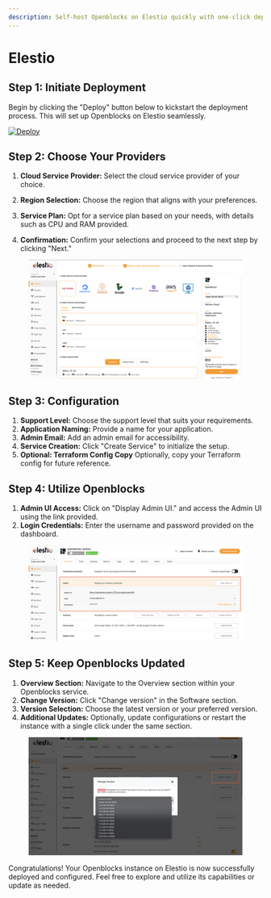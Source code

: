 ```yaml
---
description: Self-host Openblocks on Elestio quickly with one-click deployment.
---
```


# Elestio

## Step 1: Initiate Deployment

Begin by clicking the "Deploy" button below to kickstart the deployment process. This will set up Openblocks on Elestio seamlessly.

[![Deploy](https://pub-da36157c854648669813f3f76c526c2b.r2.dev/deploy-on-elestio-black.png)](https://elest.io/open-source/openblocks)

## Step 2: Choose Your Providers

1. **Cloud Service Provider:** Select the cloud service provider of your choice.

2. **Region Selection:** Choose the region that aligns with your preferences.

3. **Service Plan:** Opt for a service plan based on your needs, with details such as CPU and RAM provided.

4. **Confirmation:** Confirm your selections and proceed to the next step by clicking "Next."

<figure><img src="../.gitbook/assets/elestio.png" alt=""><figcaption></figcaption></figure>


## Step 3: Configuration

1. **Support Level:** Choose the support level that suits your requirements.
2. **Application Naming:** Provide a name for your application.
3. **Admin Email:** Add an admin email for accessibility.
4. **Service Creation:** Click "Create Service" to initialize the setup.
5. **Optional: Terraform Config Copy** Optionally, copy your Terraform config for future reference.

## Step 4: Utilize Openblocks

1. **Admin UI Access:** Click on "Display Admin UI." and access the Admin UI using the link provided.
2. **Login Credentials:** Enter the username and password provided on the dashboard.

<figure><img src="../.gitbook/assets/elestio-dash.png" alt=""><figcaption></figcaption></figure>

## Step 5: Keep Openblocks Updated

1. **Overview Section:** Navigate to the Overview section within your Openblocks service.
2. **Change Version:** Click "Change version" in the Software section.
3. **Version Selection:** Choose the latest version or your preferred version.
4. **Additional Updates:** Optionally, update configurations or restart the instance with a single click under the same section.

<figure><img src="../.gitbook/assets/elestio-version.png" alt=""><figcaption></figcaption></figure>

Congratulations! Your Openblocks instance on Elestio is now successfully deployed and configured. Feel free to explore and utilize its capabilities or update as needed.